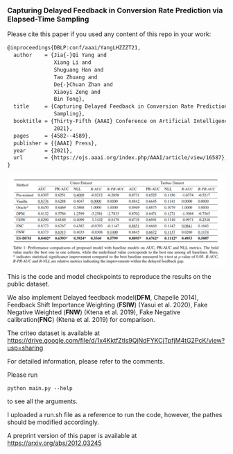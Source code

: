 ### Capturing Delayed Feedback in Conversion Rate Prediction via Elapsed-Time Sampling

Please cite this paper if you used any content of this repo in your work:

```tex
@inproceedings{DBLP:conf/aaai/YangLHZZZT21,
  author    = {Jia{-}Qi Yang and
               Xiang Li and
               Shuguang Han and
               Tao Zhuang and
               De{-}Chuan Zhan and
               Xiaoyi Zeng and
               Bin Tong},
  title     = {Capturing Delayed Feedback in Conversion Rate Prediction via Elapsed-Time
               Sampling},
  booktitle = {Thirty-Fifth {AAAI} Conference on Artificial Intelligence, {AAAI}
               2021},
  pages     = {4582--4589},
  publisher = {{AAAI} Press},
  year      = {2021},
  url       = {https://ojs.aaai.org/index.php/AAAI/article/view/16587},
}
```

![performance](performance.png "Performance")

This is the code and model checkpoints to reproduce the results on the public dataset.

We also implement Delayed feedback model(**DFM**, Chapelle 2014), Feedback Shift Importance Weighting (**FSIW**) (Yasui et al. 2020), Fake Negative Weighted (**FNW**) (Ktena et al. 2019), Fake Negative calibration(**FNC**) (Ktena et al. 2019) for comparison.

The criteo dataset is available at https://drive.google.com/file/d/1x4KktfZtls9QjNdFYKCjTpfjM4tG2PcK/view?usp=sharing

For detailed information, please refer to the comments.

Please run 
```
python main.py --help
```
to see all the arguments.

I uploaded a run.sh file as a reference to run the code, however, the pathes should be modified accordingly.

A preprint version of this paper is available at https://arxiv.org/abs/2012.03245
